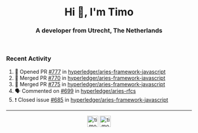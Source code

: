 <h1 align="center">Hi 👋, I'm Timo</h1>
<h3 align="center">A developer from Utrecht, The Netherlands</h3>
<br/>
<!-- https://github.com/rahuldkjain/github-profile-readme-generator --!>

<!--  <p align="left"><img src="https://github-readme-stats.vercel.app/api?username=timoglastra&show_icons=true&count_private=true&" alt="timoglastra" /></p> --!>

<!--
Github language stats
<p align="left"><img src="https://github-readme-stats.vercel.app/api/top-langs/?username=timoglastra&layout=compact" alt="timoglastra" /><p>
-->

<!-- Codestats language stats -->
<!-- <p align="left"><img src="https://codestats-readme.vercel.app/api/top-langs/?username=timoglastra&layout=compact&language_count=12" alt="timoglastra" /><p>    --!>
  
<h3>Recent Activity</h3>

<!--START_SECTION:activity-->
1. 💪 Opened PR [#777](https://github.com/hyperledger/aries-framework-javascript/pull/777) in [hyperledger/aries-framework-javascript](https://github.com/hyperledger/aries-framework-javascript)
2. 🎉 Merged PR [#770](https://github.com/hyperledger/aries-framework-javascript/pull/770) in [hyperledger/aries-framework-javascript](https://github.com/hyperledger/aries-framework-javascript)
3. 🎉 Merged PR [#775](https://github.com/hyperledger/aries-framework-javascript/pull/775) in [hyperledger/aries-framework-javascript](https://github.com/hyperledger/aries-framework-javascript)
4. 🗣 Commented on [#699](https://github.com/hyperledger/aries-rfcs/issues/699) in [hyperledger/aries-rfcs](https://github.com/hyperledger/aries-rfcs)
5. ❗️ Closed issue [#685](https://github.com/hyperledger/aries-framework-javascript/issues/685) in [hyperledger/aries-framework-javascript](https://github.com/hyperledger/aries-framework-javascript)
<!--END_SECTION:activity-->

---

<p align="center">
<a href="https://twitter.com/timoglastra" target="blank"><img align="center" src="https://cdn.jsdelivr.net/npm/simple-icons@3.0.1/icons/twitter.svg" alt="timoglastra" height="30" width="30" /></a>
<a href="https://linkedin.com/in/timoglastra" target="blank"><img align="center" src="https://cdn.jsdelivr.net/npm/simple-icons@3.0.1/icons/linkedin.svg" alt="timoglastra" height="30" width="30" /></a>
</p>



